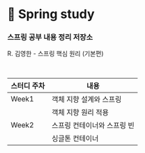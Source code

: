 # 🌱 Spring study 

### 스프링 공부 내용 정리 저장소
R. 김영한 - 스프링 핵심 원리 (기본편)

<br>

|스터디 주차|내용|
|------|---|
|Week1|객체 지향 설계와 스프링|
||객체 지향 원리 적용|
|Week2|스프링 컨테이너와 스프링 빈|
||싱글톤 컨테이너|